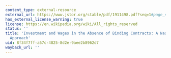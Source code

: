 ```yaml
---
content_type: external-resource
external_url: https://www.jstor.org/stable/pdf/1911498.pdf?seq=1#page_scan_tab_contents
has_external_license_warning: true
license: https://en.wikipedia.org/wiki/All_rights_reserved
status: ''
title: 'Investment and Wages in the Absence of Binding Contracts: A Nash Bargaining
  Approach'
uid: 8f34f7ff-a57c-4825-8d2e-9aee2b8962d7
wayback_url: ''
---
```

